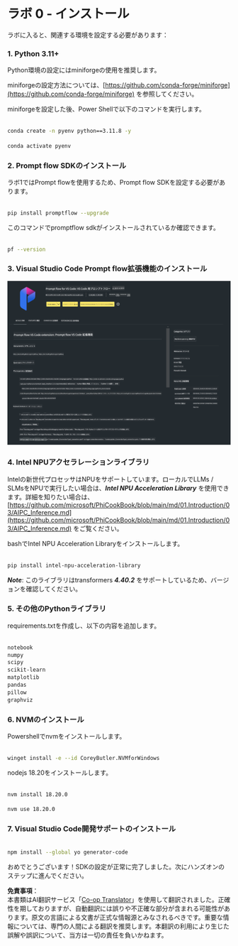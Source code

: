 <!--
CO_OP_TRANSLATOR_METADATA:
{
  "original_hash": "a4ef39027902e82f2c33d568d2a2259a",
  "translation_date": "2025-07-17T03:48:49+00:00",
  "source_file": "md/02.Application/02.Code/Phi3/VSCodeExt/HOL/AIPC/01.Installations.md",
  "language_code": "ja"
}
-->
# **ラボ 0 - インストール**

ラボに入ると、関連する環境を設定する必要があります：


### **1. Python 3.11+**

Python環境の設定にはminiforgeの使用を推奨します。

miniforgeの設定方法については、[https://github.com/conda-forge/miniforge](https://github.com/conda-forge/miniforge) を参照してください。

miniforgeを設定した後、Power Shellで以下のコマンドを実行します。

```bash

conda create -n pyenv python==3.11.8 -y

conda activate pyenv

```


### **2. Prompt flow SDKのインストール**

ラボ1ではPrompt flowを使用するため、Prompt flow SDKを設定する必要があります。

```bash

pip install promptflow --upgrade

```

このコマンドでpromptflow sdkがインストールされているか確認できます。

```bash

pf --version

```

### **3. Visual Studio Code Prompt flow拡張機能のインストール**

![pf](../../../../../../../../../translated_images/pf_ext.8cf76b5846e9b8562b0dd276004237b3ff3797066b9f912d39c0ae6c88b35878.ja.png)


### **4. Intel NPUアクセラレーションライブラリ**

Intelの新世代プロセッサはNPUをサポートしています。ローカルでLLMs / SLMsをNPUで実行したい場合は、***Intel NPU Acceleration Library*** を使用できます。詳細を知りたい場合は、[https://github.com/microsoft/PhiCookBook/blob/main/md/01.Introduction/03/AIPC_Inference.md](https://github.com/microsoft/PhiCookBook/blob/main/md/01.Introduction/03/AIPC_Inference.md) をご覧ください。

bashでIntel NPU Acceleration Libraryをインストールします。

```bash

pip install intel-npu-acceleration-library

```

***Note***: このライブラリはtransformers ***4.40.2*** をサポートしているため、バージョンを確認してください。


### **5. その他のPythonライブラリ**

requirements.txtを作成し、以下の内容を追加します。

```txt

notebook
numpy 
scipy 
scikit-learn 
matplotlib 
pandas 
pillow 
graphviz

```


### **6. NVMのインストール**

Powershellでnvmをインストールします。

```bash

winget install -e --id CoreyButler.NVMforWindows

```

nodejs 18.20をインストールします。

```bash

nvm install 18.20.0

nvm use 18.20.0

```

### **7. Visual Studio Code開発サポートのインストール**

```bash

npm install --global yo generator-code

```

おめでとうございます！SDKの設定が正常に完了しました。次にハンズオンのステップに進んでください。

**免責事項**：  
本書類はAI翻訳サービス「[Co-op Translator](https://github.com/Azure/co-op-translator)」を使用して翻訳されました。正確性を期しておりますが、自動翻訳には誤りや不正確な部分が含まれる可能性があります。原文の言語による文書が正式な情報源とみなされるべきです。重要な情報については、専門の人間による翻訳を推奨します。本翻訳の利用により生じた誤解や誤訳について、当方は一切の責任を負いかねます。